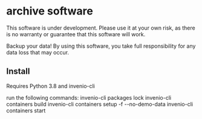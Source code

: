 # archive software

This software is under development. Please use it at your own risk, as there is no warranty or guarantee that this software will work.

Backup your data! By using this software, you take full responsibility for any data loss that may occur.


## Install

Requires Python 3.8 and invenio-cli

run the following commands:
invenio-cli packages lock
invenio-cli containers build
invenio-cli containers setup -f --no-demo-data
invenio-cli containers start
